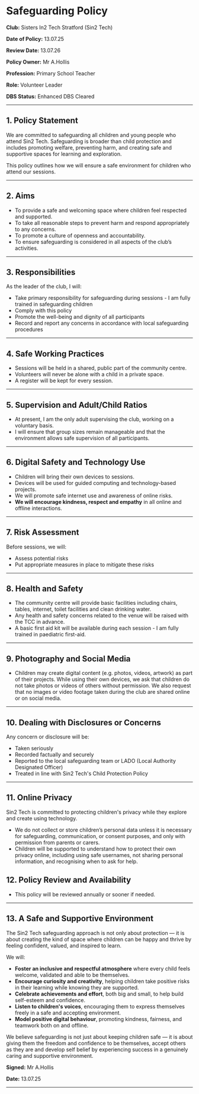 # **Safeguarding Policy**

**Club:** Sisters In2 Tech Stratford (Sin2 Tech)

**Date of Policy:** 13.07.25

**Review Date:** 13.07.26

**Policy Owner:** Mr A.Hollis

**Profession:** Primary School Teacher

**Role:** Volunteer Leader

**DBS Status:** Enhanced DBS Cleared

---

## **1. Policy Statement**

We are committed to safeguarding all children and young people who attend Sin2 Tech. Safeguarding is broader than child protection and includes promoting welfare, preventing harm, and creating safe and supportive spaces for learning and exploration.

This policy outlines how we will ensure a safe environment for children who attend our sessions.

---

## **2. Aims**

- To provide a safe and welcoming space where children feel respected and supported.
- To take all reasonable steps to prevent harm and respond appropriately to any concerns.
- To promote a culture of openness and accountability.
- To ensure safeguarding is considered in all aspects of the club’s activities.

---

## **3. Responsibilities**

As the leader of the club, I will:

- Take primary responsibility for safeguarding during sessions - I am fully trained in safeguarding children
- Comply with this policy
- Promote the well-being and dignity of all participants
- Record and report any concerns in accordance with local safeguarding procedures

---

## **4. Safe Working Practices**

- Sessions will be held in a shared, public part of the community centre.
- Volunteers will never be alone with a child in a private space.
- A register will be kept for every session.

---

## **5. Supervision and Adult/Child Ratios**

- At present, I am the only adult supervising the club, working on a voluntary basis.
- I will ensure that group sizes remain manageable and that the environment allows safe supervision of all participants.

---

## **6. Digital Safety and Technology Use**

- Children will bring their own devices to sessions.
- Devices will be used for guided computing and technology-based projects.
- We will promote safe internet use and awareness of online risks.
- **We will encourage kindness, respect and empathy** in all online and offline interactions.

---

## **7. Risk Assessment**

Before sessions, we will:

- Assess potential risks
- Put appropriate measures in place to mitigate these risks

---

## **8. Health and Safety**

- The community centre will provide basic facilities including chairs, tables, internet, toilet facilities and clean drinking water.
- Any health and safety concerns related to the venue will be raised with the TCC in advance.
- A basic first aid kit will be available during each session - I am fully trained in paediatric first-aid.

---

## **9. Photography and Social Media**

- Children may create digital content (e.g. photos, videos, artwork) as part of their projects. While using their own devices, we ask that children do not take photos or videos of others without permission. We also request that no images or video footage taken during the club are shared online or on social media.

---

## **10. Dealing with Disclosures or Concerns**

Any concern or disclosure will be:

- Taken seriously
- Recorded factually and securely
- Reported to the local safeguarding team or LADO (Local Authority Designated Officer)
- Treated in line with Sin2 Tech's Child Protection Policy

---

## **11. Online Privacy**

Sin2 Tech is committed to protecting children's privacy while they explore and create using technology.

- We do not collect or store children’s personal data unless it is necessary for safeguarding, communication, or consent purposes, and only with permission from parents or carers.
- Children will be supported to understand how to protect their own privacy online, including using safe usernames, not sharing personal information, and recognising when to ask for help.

## **12. Policy Review and Availability**

- This policy will be reviewed annually or sooner if needed.

---

## **13. A Safe and Supportive Environment**

The Sin2 Tech safeguarding approach is not only about protection — it is about creating the kind of space where children can be happy and thrive by feeling confident, valued, and inspired to learn.

We will:

- **Foster an inclusive and respectful atmosphere** where every child feels welcome, validated and able to be themselves.
- **Encourage curiosity and creativity**, helping children take positive risks in their learning while knowing they are supported.
- **Celebrate achievements and effort**, both big and small, to help build self-esteem and confidence.
- **Listen to children's voices**, encouraging them to express themselves freely in a safe and accepting environment.
- **Model positive digital behaviour**, promoting kindness, fairness, and teamwork both on and offline.

We believe safeguarding is not just about keeping children safe — it is about giving them the freedom and confidence to be themselves, accept others as they are and develop self belief by experiencing success in a genuinely caring and supportive environment.

**Signed:** Mr A.Hollis

**Date:** 13.07.25

---
